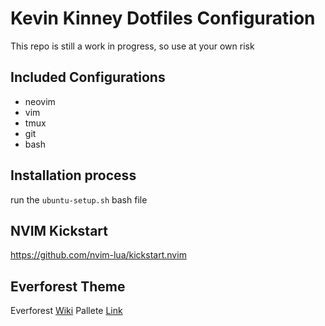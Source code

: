 # Kevin Kinney Dotfiles Configuration

This repo is still a work in progress, so use at your own risk

## Included Configurations

- neovim
- vim
- tmux
- git
- bash

## Installation process

run the `ubuntu-setup.sh` bash file

## NVIM Kickstart

https://github.com/nvim-lua/kickstart.nvim

## Everforest Theme

Everforest [Wiki](https://github.com/sainnhe/everforest/wiki)
Pallete [Link](https://github.com/sainnhe/everforest/blob/master/palette.md)
